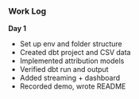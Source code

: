 ### Work Log

**Day 1**
- Set up env and folder structure
- Created dbt project and CSV data
- Implemented attribution models
- Verified dbt run and output
- Added streaming + dashboard
- Recorded demo, wrote README
